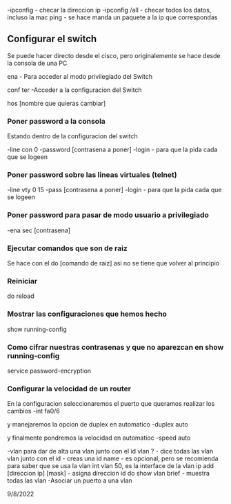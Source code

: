-ipconfig - checar la direccion ip
-ipconfig /all - checar todos los datos, incluso la mac 
ping - se hace manda un paquete a la ip que correspondas

## Configurar el switch
Se puede hacer directo desde el cisco, pero originalemente se hace desde la consola de una PC

ena - Para acceder al modo privilegiado del Switch 

conf ter -Acceder a la configuracion del Switch

hos [nombre que quieras cambiar] 

### Poner password a la consola
Estando dentro de la configuracion del switch 

-line con 0 
-password [contrasena a poner] 
-login - para que la pida cada que se logeen

### Poner password sobre las lineas virtuales (telnet)
-line vty 0 15
-pass [contrasena a poner]
-login - para que la pida cada que se logeen

### Poner password para pasar de modo usuario a privilegiado
-ena sec [contrasena]

### Ejecutar comandos que son de raiz
Se hace con el do [comando de raiz] asi no se tiene que volver al principio 

### Reiniciar
do reload

### Mostrar las configuraciones que hemos hecho
show running-config

### Como cifrar nuestras contrasenas y que no aparezcan en show running-config
service password-encryption

### Configurar la velocidad de un router
En la configuracion seleccionaremos el puerto que queramos realizar los cambios
-int fa0/6

y manejaremos la opcion de duplex en automatico
-duplex auto

y finalmente pondremos la velocidad en automatioc
-speed auto




 
-vlan para dar de alta una vlan junto con el id
vlan ? - dice todas las vlan
vlan junto con el id - creas una id
name - es opcional, pero se recomienda para saber que se usa la vlan
int vlan 50, es la interface de la vlan
ip add [direccion ip] [mask] - asigna direccion id
do show vlan brief - muestra todas las vlan
 -Asociar un puerto a una vlan


9/8/2022
